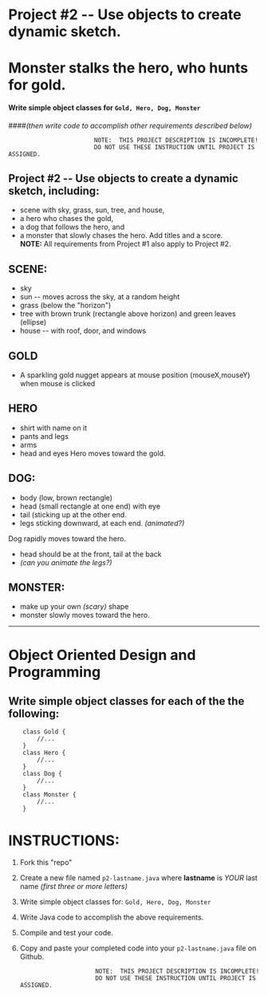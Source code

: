 # Project #2 -- Use objects to create dynamic sketch.
# Monster stalks the hero, who hunts for gold.

#### Write simple object classes for ```Gold, Hero, Dog, Monster```  
####_(then write code to accomplish other requirements described below)_

                            NOTE:  THIS PROJECT DESCRIPTION IS INCOMPLETE!
                            DO NOT USE THESE INSTRUCTION UNTIL PROJECT IS ASSIGNED.




## Project #2 -- Use objects to create a dynamic sketch, including:
+ scene with sky, grass, sun, tree, and house,  
+ a hero who chases the gold,
+ a dog that follows the hero, and
+ a monster that slowly chases the hero.
Add titles and a score.  
**NOTE:**  All requirements from Project #1 also apply to Project #2.  

## SCENE:
+ sky
+ sun -- moves across the sky, at a random height
+ grass (below the "horizon")
+ tree with brown trunk (rectangle above horizon) and green leaves (ellipse) 
+ house -- with roof, door, and windows

## GOLD
+ A sparkling gold nugget appears at mouse position (mouseX,mouseY) when mouse is clicked

## HERO
+ shirt with name on it
+ pants and legs
+ arms
+ head and eyes
Hero moves toward the gold.

## DOG:
+ body (low, brown rectangle)
+ head (small rectangle at one end) with eye
+ tail (sticking up at the other end.
+ legs sticking downward, at each end.  _(animated?)_

Dog rapidly moves toward the hero.  
+ head should be at the front, tail at the back
+ _(can you animate the legs?)_  

## MONSTER:
+ make up your own _(scary)_ shape
+ monster slowly moves toward the hero.

----

# Object Oriented Design and Programming
## Write simple object classes for each of the the following:
```
    class Gold { 
        //... 
    }
    class Hero { 
        //... 
    }
    class Dog { 
        //... 
    }
    class Monster { 
        //... 
    }
```

# INSTRUCTIONS:
1. Fork this "repo"
2. Create a new file named `p2-lastname.java`
    where **lastname** is  *YOUR* last name
    *(first three or more letters)*
3. Write simple object classes for:  ```Gold, Hero, Dog, Monster```
4. Write Java code to accomplish the above requirements.
5. Compile and test your code.
6. Copy and paste your completed code into your  `p2-lastname.java`  file on Github. 


                            NOTE:  THIS PROJECT DESCRIPTION IS INCOMPLETE!
                            DO NOT USE THESE INSTRUCTION UNTIL PROJECT IS ASSIGNED.
